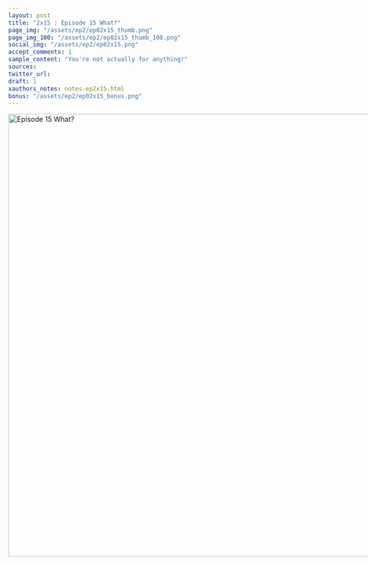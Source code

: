 ```yaml
---
layout: post
title: "2x15 : Episode 15 What?"
page_img: "/assets/ep2/ep02x15_thumb.png"
page_img_100: "/assets/ep2/ep02x15_thumb_100.png"
social_img: "/assets/ep2/ep02x15.png"
accept_comments: 1
sample_content: "You're not actually for anything!"
sources: 
twitter_url: 
draft: 1
xauthors_notes: notes-ep2x15.html
bonus: "/assets/ep2/ep02x15_bonus.png"
---
```



<div style="margin-left: auto; margin-right: auto; width: 900px;">
  <img src="/assets/ep2/ep02x15.gif" alt="Episode 15 What?" style="width: 900px" />
</div>

<div style="display: none">
  Script:

  Bonus:

</div>
